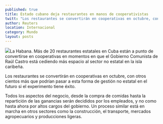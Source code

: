 ```yaml
---
published: true
title: Estado cubano deja restaurantes en manos de cooperativistas
twitt: "Los restaurantes se convertirán en cooperativas en octubre, con otros cientos más que podrían pasar a esta forma de gestión no estatal en el futuro si el experimento tiene éxito."
author: Reuters
location: Internacional
category: Mundo
layout: posts
---
```


![](http://i.imgur.com/AxTlMkCm.jpg)La Habana. Más de 20 restaurantes estatales en Cuba están a punto de convertirse en cooperativas en momentos en que el Gobierno Comunista de Raúl Castro está cediendo más espacio al sector no estatal en la isla caribeña.


Los restaurantes se convertirán en cooperativas en octubre, con otros cientos más que podrían pasar a esta forma de gestión no estatal en el futuro si el experimento tiene éxito.


Todos los aspectos del negocio, desde la compra de comidas hasta la repartición de las ganancias serán decididos por los empleados, y no como hasta ahora por altos cargos del gobierno. Un proceso similar está en marcha en otros sectores como la construcción, el transporte, mercados agropecuarios y producciones ligeras.
